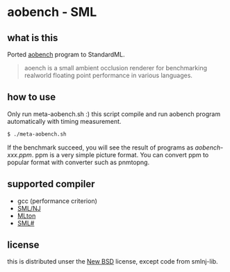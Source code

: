 
aobench - SML
===============================

what is this
-------------------------------

Ported [aobench](http://code.google.com/p/aobench/) program to StandardML.

> aoench is a small ambient occlusion renderer for benchmarking realworld floating point performance in various languages. 

how to use
-------------------------------

Only run meta-aobench.sh :)
this script compile and run aobench program automatically with timing measurement.

```sh
$ ./meta-aobench.sh
```

If the benchmark succeed, you will see the result of programs as _aobench-xxx.ppm_.
ppm is a very simple picture format. You can convert ppm to popular format with converter such as pnmtopng.

supported compiler
-------------------------------

- gcc (performance criterion)
- [SML/NJ][1]
- [MLton][2]
- [SML#][3]

license
-------------------------------

this is distributed unser the [New BSD](http://opensource.org/licenses/BSD-3-Clause) license, except code from smlnj-lib.


[1]: http://www.smlnj.org/
[2]: http://mlton.org/
[3]: http://www.pllab.riec.tohoku.ac.jp/smlsharp/



